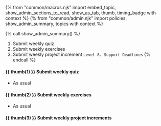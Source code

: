 {% from "common/macros.njk" import embed_topic, show_admin_sections_to_read, show_as_tab, thumb, timing_badge with context %}
{% from "common/admin.njk" import policies, show_admin_summary, topics with context %}

{% call show_admin_summary() %}
1. Submit weekly quiz
1. Submit weekly exercises
1. Submit weekly project increment `Level 8. Support Deadlines`
{% endcall %}


#### {{ thumb(1) }} Submit weekly quiz

* As usual


#### {{ thumb(2) }} Submit weekly exercises

* As usual


#### {{ thumb(3) }} Submit weekly project increments

<span id="week7-project">

<include src="montyFragment.md" boilerplate var-displacement="../.." var-header="**Level 8. Support Deadlines**" var-fragment="monty-fragment.md#monty8" />
</span>
